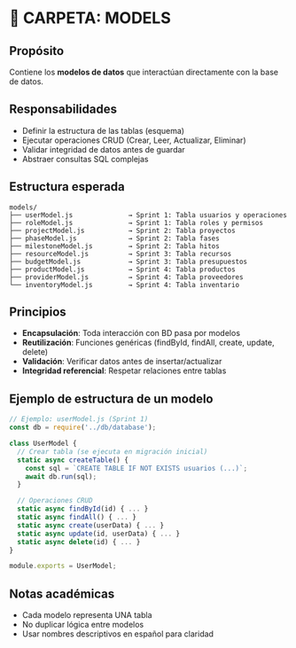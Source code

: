 # 📁 CARPETA: MODELS

## Propósito
Contiene los **modelos de datos** que interactúan directamente con la base de datos.

## Responsabilidades
- Definir la estructura de las tablas (esquema)
- Ejecutar operaciones CRUD (Crear, Leer, Actualizar, Eliminar)
- Validar integridad de datos antes de guardar
- Abstraer consultas SQL complejas

## Estructura esperada
```
models/
├── userModel.js              → Sprint 1: Tabla usuarios y operaciones
├── roleModel.js              → Sprint 1: Tabla roles y permisos
├── projectModel.js           → Sprint 2: Tabla proyectos
├── phaseModel.js             → Sprint 2: Tabla fases
├── milestoneModel.js         → Sprint 2: Tabla hitos
├── resourceModel.js          → Sprint 3: Tabla recursos
├── budgetModel.js            → Sprint 3: Tabla presupuestos
├── productModel.js           → Sprint 4: Tabla productos
├── providerModel.js          → Sprint 4: Tabla proveedores
└── inventoryModel.js         → Sprint 4: Tabla inventario
```

## Principios
- **Encapsulación**: Toda interacción con BD pasa por modelos
- **Reutilización**: Funciones genéricas (findById, findAll, create, update, delete)
- **Validación**: Verificar datos antes de insertar/actualizar
- **Integridad referencial**: Respetar relaciones entre tablas

## Ejemplo de estructura de un modelo
```javascript
// Ejemplo: userModel.js (Sprint 1)
const db = require('../db/database');

class UserModel {
  // Crear tabla (se ejecuta en migración inicial)
  static async createTable() {
    const sql = `CREATE TABLE IF NOT EXISTS usuarios (...)`;
    await db.run(sql);
  }

  // Operaciones CRUD
  static async findById(id) { ... }
  static async findAll() { ... }
  static async create(userData) { ... }
  static async update(id, userData) { ... }
  static async delete(id) { ... }
}

module.exports = UserModel;
```

## Notas académicas
- Cada modelo representa UNA tabla
- No duplicar lógica entre modelos
- Usar nombres descriptivos en español para claridad
